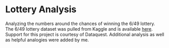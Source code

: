# Lottery Analysis
Analyzing the numbers around the chances of winning the 6/49 lottery.<br>
The 6/49 lottery dataset was pulled from Kaggle and is available [here](https://www.kaggle.com/datasets/datascienceai/lottery-dataset).<br>
Support for this project is courtesy of Dataquest. Additional analysis as well as helpful analogies were added by me.
